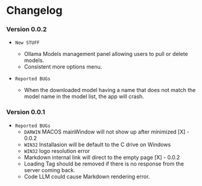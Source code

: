 # Changelog

### Version 0.0.2

- `New STUFF`
  - Ollama Models management panel allowing users to pull or delete models.
  - Consistent more options menu.

- `Reported BUGs`
  - When the downloaded model having a name that does not match the model name in the model list, the app will crash.

### Version 0.0.1

- `Reported BUGs`
  - `DARWIN` MACOS mainWindow will not show up after minimized [X] - 0.0.2
  - `WIN32` Installasion will be default to the C drive on Windows
  - `WIN32` logo resolution error
  - Markdown internal link will direct to the empty page [X] - 0.0.2
  - Loading Tag should be removed if there is no response from the server coming back.
  - Code LLM could cause Markdown rendering error.

